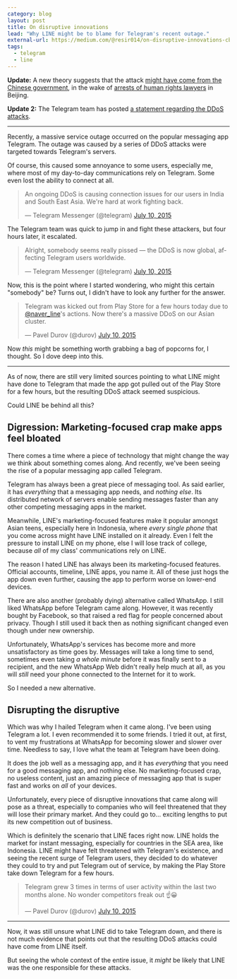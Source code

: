 ```yaml
---
category: blog
layout: post
title: On disruptive innovations
lead: "Why LINE might be to blame for Telegram's recent outage."
external-url: https://medium.com/@resir014/on-disruptive-innovations-cb60eab3b4a6
tags:
  - telegram
  - line
---
```


**Update:** A new theory suggests that the attack [might have come from the Chinese government](http://techcrunch.com/2015/07/13/did-china-take-down-messaging-app-telegram/), in the wake of [arrests of human rights lawyers](http://www.wsj.com/articles/beijing-locks-up-the-lawyers-1436738563) in Beijing.

**Update 2:** The Telegram team has posted [a statement regarding the DDoS attacks](https://telegram.org/blog/ddos).

---

Recently, a massive service outage occurred on the popular messaging app Telegram. The outage was caused by a series of DDoS attacks were targeted towards Telegram's servers.

Of course, this caused some annoyance to some users, especially me, where most of my day-to-day communications rely on Telegram. Some even lost the ability to connect at all.

<blockquote class="twitter-tweet" lang="en"><p lang="en" dir="ltr">An ongoing DDoS is causing connection issues for our users in India and South East Asia. We&#39;re hard at work fighting back.</p>&mdash; Telegram Messenger (@telegram) <a href="https://twitter.com/telegram/status/619451363559350272">July 10, 2015</a></blockquote>

The Telegram team was quick to jump in and fight these attackers, but four hours later, it escalated.

<blockquote class="twitter-tweet" lang="en"><p lang="en" dir="ltr">Alright, somebody seems really pissed — the DDoS is now global, affecting Telegram users worldwide.</p>&mdash; Telegram Messenger (@telegram) <a href="https://twitter.com/telegram/status/619515927353278464">July 10, 2015</a></blockquote>

Now, this is the point where I started wondering, who might this certain "somebody" be? Turns out, I didn't have to look any further for the answer.

<blockquote class="twitter-tweet" lang="en"><p lang="en" dir="ltr">Telegram was kicked out from Play Store for a few hours today due to <a href="https://twitter.com/NAVER_LINE">@naver_line</a>&#39;s actions. Now there&#39;s a massive DDoS on our Asian cluster.</p>&mdash; Pavel Durov (@durov) <a href="https://twitter.com/durov/status/619486763032182784">July 10, 2015</a></blockquote>

Now *this* might be something worth grabbing a bag of popcorns for, I thought. So I dove deep into this.

---

As of now, there are still very limited sources pointing to what LINE might have done to Telegram that made the app got pulled out of the Play Store for a few hours, but the resulting DDoS attack seemed suspicious.

Could LINE be behind all this?

## Digression: Marketing-focused crap make apps feel bloated

There comes a time where a piece of technology that might change the way we think about something comes along. And recently, we've been seeing the rise of a popular messaging app called Telegram.

Telegram has always been a great piece of messaging tool. As said earlier, it has *everything* that a messaging app needs, and *nothing else*. Its distributed network of servers enable sending messages faster than any other competing messaging apps in the market.

Meanwhile, LINE's marketing-focused features make it popular amongst Asian teens, especially here in Indonesia, where *every single phone* that you come across might have LINE installed on it already. Even I felt the pressure to install LINE on my phone, else I will lose track of college, because *all* of my class' communications rely on LINE.

The reason I hated LINE has always been its marketing-focused features. Official accounts, timeline, LINE apps, you name it. All of these just hogs the app down even further, causing the app to perform worse on lower-end devices.

There are also another (probably dying) alternative called WhatsApp. I still liked WhatsApp before Telegram came along. However, it was recently bought by Facebook, so that raised a red flag for people concerned about privacy. Though I still used it back then as nothing significant changed even though under new ownership.

Unfortunately, WhatsApp's services has become more and more unsatisfactory as time goes by. Messages will take a long time to send, sometimes even taking *a whole minute* before it was finally sent to a recipient, and the new WhatsApp Web didn't really help much at all, as you will *still* need your phone connected to the Internet for it to work.

So I needed a new alternative.

## Disrupting the disruptive

Which was why I hailed Telegram when it came along. I've been using Telegram a lot. I even recommended it to some friends. I tried it out, at first, to vent my frustrations at WhatsApp for becoming slower and slower over time. Needless to say, I love what the team at Telegram have been doing.

It does the job well as a messaging app, and it has *everything* that you need for a good messaging app, and nothing else. No marketing-focused crap, no useless content, just an amazing piece of messaging app that is super fast and works on *all* of your devices.

Unfortunately, every piece of disruptive innovations that came along will pose as a threat, especially to companies who will feel threatened that they will lose their primary market. And they could go to... exciting lengths to put its new competition out of business.

Which is definitely the scenario that LINE faces right now. LINE holds the market for instant messaging, especially for countries in the SEA area, like Indonesia. LINE might have felt threatened with Telegram's existence, and seeing the recent surge of Telegram users, they decided to do whatever they could to try and put Telegram out of service, by making the Play Store take down Telegram for a few hours.

<blockquote class="twitter-tweet" lang="en"><p lang="en" dir="ltr">Telegram grew 3 times in terms of user activity within the last two months alone. No wonder competitors freak out ☝️😀</p>&mdash; Pavel Durov (@durov) <a href="https://twitter.com/durov/status/619501642199793665">July 10, 2015</a></blockquote>

---

Now, it was still unsure what LINE did to take Telegram down, and there is not much evidence that points out that the resulting DDoS attacks could have come from LINE itself.

But seeing the whole context of the entire issue, it *might* be likely that LINE was the one responsible for these attacks.
